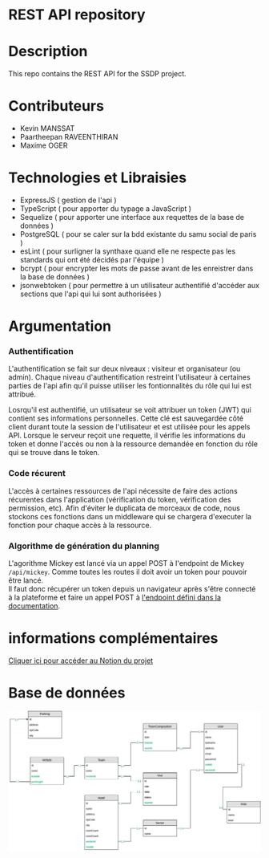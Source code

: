 # REST API repository

# Description

This repo contains the REST API for the SSDP project.

# Contributeurs

 - Kevin MANSSAT
 - Paartheepan RAVEENTHIRAN
 - Maxime OGER

# Technologies et Libraisies

- ExpressJS ( gestion de l'api ) 
- TypeScript ( pour apporter du typage a JavaScript )
- Sequelize ( pour apporter une interface aux requettes de la base de données )
- PostgreSQL ( pour se caler sur la bdd existante du samu social de paris )
- esLint ( pour surligner la synthaxe quand elle ne respecte pas les standards qui ont été décidés par l'équipe )
- bcrypt ( pour encrypter les mots de passe avant de les enreistrer dans la base de données )
- jsonwebtoken ( pour permettre à un utilisateur authentifié d'accéder aux sections que l'api qui lui sont authorisées )

# Argumentation

### Authentification
 L'authentification se fait sur deux niveaux : visiteur et organisateur (ou admin). 
 Chaque niveau d'authentification restreint l'utilisateur à certaines parties de l'api afin qu'il puisse utiliser les fontionnalités du rôle qui lui est attribué.

 Losrqu'il est authentifié, un utilisateur se voit attribuer un token (JWT) qui contient ses informations personnelles.
 Cette clé est sauvegardée côté client durant toute la session de l'utilisateur et est utilisée pour les appels API.
 Lorsque le serveur reçoit une requette, il vérifie les informations du token et donne l'accès ou non à la ressource demandée en fonction du rôle qui se trouve dans le token.

### Code récurent
L'accès à certaines ressources de l'api nécessite de faire des actions récurentes dans l'application (vérification du token, vérification des permission, etc).
Afin d'éviter le duplicata de morceaux de code, nous stockons ces fonctions dans un middleware qui se chargera d'executer la fonction pour chaque accès à la ressource.

### Algorithme de génération du planning

L'agorithme Mickey est lancé via un appel POST à l'endpoint de Mickey `/api/mickey`. Comme toutes les routes il doit avoir un token pour pouvoir être lancé.  
Il faut donc récupérer un token depuis un navigateur après s'être connecté à la plateforme et faire un appel POST à [l'endpoint défini dans la documentation](http://15.188.3.249:5000/documentation/#api-Mickey).
# informations complémentaires

[Cliquer ici pour accéder au Notion du projet](https://www.notion.so/Groupe-10-657ad39759404d0ea9f6217de1690b5e)

# Base de données

![mcd](./ssdp_mcd.jpg)
